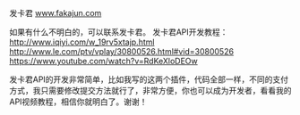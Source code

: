 发卡君 www.fakajun.com

如果有什么不明白的，可以联系发卡君。
发卡君API开发教程：
http://www.iqiyi.com/w_19rv5xtajp.html
http://www.le.com/ptv/vplay/30800526.html#vid=30800526
https://www.youtube.com/watch?v=RdKeXloDEOw

发卡君API的开发非常简单，比如我写的这两个插件，代码全部一样，不同的支付方式，我只需要修改提交方法就行了，非常方便，你也可以成为开发者，看看我的API视频教程，相信你就明白了。谢谢！
